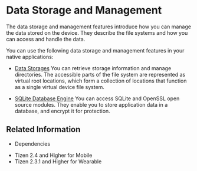 # Data Storage and Management


The data storage and management features introduce how you can manage the data stored on the device. They describe the file systems and how you can access and handle the data.

You can use the following data storage and management features in your native applications:

- [Data Storages](data-storages.md)
You can retrieve storage information and manage directories. The accessible parts of the file system are represented as virtual root locations, which form a collection of locations that function as a single virtual device file system.

- [SQLite Database Engine](sql.md)
You can access SQLite and OpenSSL open source modules. They enable you to store application data in a database, and encrypt it for protection.

## Related Information
* Dependencies
 - Tizen 2.4 and Higher for Mobile
 - Tizen 2.3.1 and Higher for Wearable

